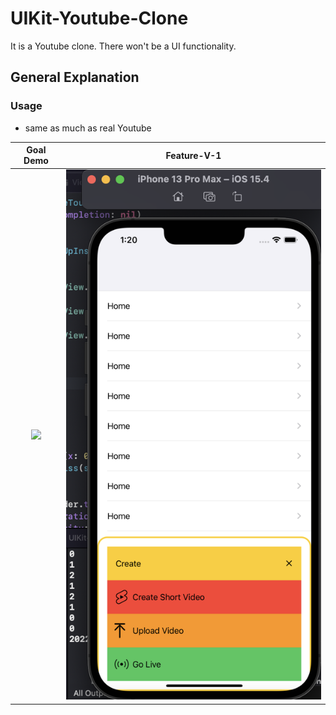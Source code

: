 # UIKit-Youtube-Clone
It is a Youtube clone. There won't be a UI functionality.

## General Explanation
### Usage
- same as much as real Youtube 

|  Goal Demo                |  Feature-V-1     |
|:-------------------------:|:-------------------------:|
![](DemoGifs/goal_demo.gif) | ![](DemoGifs/Feature-V-1.png)



